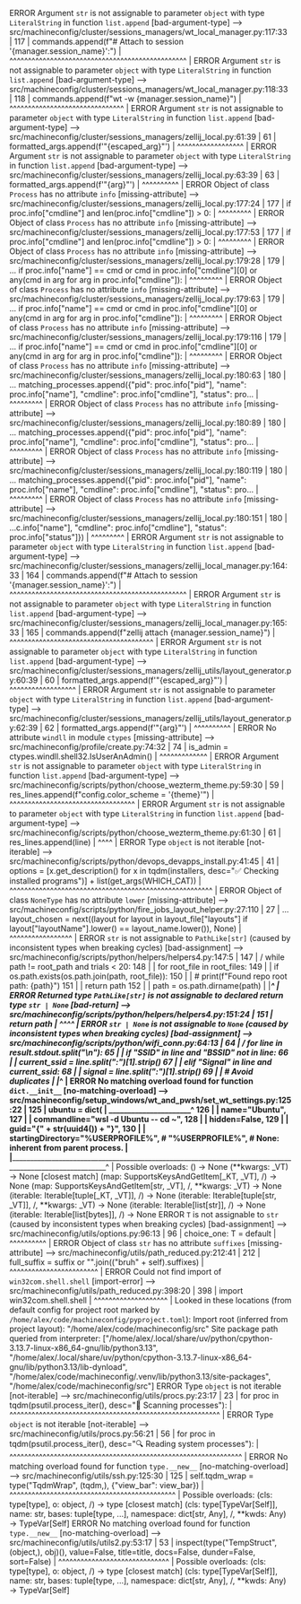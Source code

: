 ERROR Argument `str` is not assignable to parameter `object` with type `LiteralString` in function `list.append` [bad-argument-type]
   --> src/machineconfig/cluster/sessions_managers/wt_local_manager.py:117:33
    |
117 |                 commands.append(f"# Attach to session '{manager.session_name}':")
    |                                 ^^^^^^^^^^^^^^^^^^^^^^^^^^^^^^^^^^^^^^^^^^^^^^^^
    |
ERROR Argument `str` is not assignable to parameter `object` with type `LiteralString` in function `list.append` [bad-argument-type]
   --> src/machineconfig/cluster/sessions_managers/wt_local_manager.py:118:33
    |
118 |                 commands.append(f"wt -w {manager.session_name}")
    |                                 ^^^^^^^^^^^^^^^^^^^^^^^^^^^^^^^
    |
ERROR Argument `str` is not assignable to parameter `object` with type `LiteralString` in function `list.append` [bad-argument-type]
  --> src/machineconfig/cluster/sessions_managers/zellij_local.py:61:39
   |
61 |                 formatted_args.append(f'"{escaped_arg}"')
   |                                       ^^^^^^^^^^^^^^^^^^
   |
ERROR Argument `str` is not assignable to parameter `object` with type `LiteralString` in function `list.append` [bad-argument-type]
  --> src/machineconfig/cluster/sessions_managers/zellij_local.py:63:39
   |
63 |                 formatted_args.append(f'"{arg}"')
   |                                       ^^^^^^^^^^
   |
ERROR Object of class `Process` has no attribute `info` [missing-attribute]
   --> src/machineconfig/cluster/sessions_managers/zellij_local.py:177:24
    |
177 |                     if proc.info["cmdline"] and len(proc.info["cmdline"]) > 0:
    |                        ^^^^^^^^^
    |
ERROR Object of class `Process` has no attribute `info` [missing-attribute]
   --> src/machineconfig/cluster/sessions_managers/zellij_local.py:177:53
    |
177 |                     if proc.info["cmdline"] and len(proc.info["cmdline"]) > 0:
    |                                                     ^^^^^^^^^
    |
ERROR Object of class `Process` has no attribute `info` [missing-attribute]
   --> src/machineconfig/cluster/sessions_managers/zellij_local.py:179:28
    |
179 | ...   if proc.info["name"] == cmd or cmd in proc.info["cmdline"][0] or any(cmd in arg for arg in proc.info["cmdline"]):
    |          ^^^^^^^^^
    |
ERROR Object of class `Process` has no attribute `info` [missing-attribute]
   --> src/machineconfig/cluster/sessions_managers/zellij_local.py:179:63
    |
179 | ...   if proc.info["name"] == cmd or cmd in proc.info["cmdline"][0] or any(cmd in arg for arg in proc.info["cmdline"]):
    |                                             ^^^^^^^^^
    |
ERROR Object of class `Process` has no attribute `info` [missing-attribute]
   --> src/machineconfig/cluster/sessions_managers/zellij_local.py:179:116
    |
179 | ...   if proc.info["name"] == cmd or cmd in proc.info["cmdline"][0] or any(cmd in arg for arg in proc.info["cmdline"]):
    |                                                                                                  ^^^^^^^^^
    |
ERROR Object of class `Process` has no attribute `info` [missing-attribute]
   --> src/machineconfig/cluster/sessions_managers/zellij_local.py:180:63
    |
180 | ...   matching_processes.append({"pid": proc.info["pid"], "name": proc.info["name"], "cmdline": proc.info["cmdline"], "status": pro...
    |                                         ^^^^^^^^^
    |
ERROR Object of class `Process` has no attribute `info` [missing-attribute]
   --> src/machineconfig/cluster/sessions_managers/zellij_local.py:180:89
    |
180 | ...   matching_processes.append({"pid": proc.info["pid"], "name": proc.info["name"], "cmdline": proc.info["cmdline"], "status": pro...
    |                                                                   ^^^^^^^^^
    |
ERROR Object of class `Process` has no attribute `info` [missing-attribute]
   --> src/machineconfig/cluster/sessions_managers/zellij_local.py:180:119
    |
180 | ...   matching_processes.append({"pid": proc.info["pid"], "name": proc.info["name"], "cmdline": proc.info["cmdline"], "status": pro...
    |                                                                                                 ^^^^^^^^^
    |
ERROR Object of class `Process` has no attribute `info` [missing-attribute]
   --> src/machineconfig/cluster/sessions_managers/zellij_local.py:180:151
    |
180 | ...c.info["name"], "cmdline": proc.info["cmdline"], "status": proc.info["status"]})
    |                                                               ^^^^^^^^^
    |
ERROR Argument `str` is not assignable to parameter `object` with type `LiteralString` in function `list.append` [bad-argument-type]
   --> src/machineconfig/cluster/sessions_managers/zellij_local_manager.py:164:33
    |
164 |                 commands.append(f"# Attach to session '{manager.session_name}':")
    |                                 ^^^^^^^^^^^^^^^^^^^^^^^^^^^^^^^^^^^^^^^^^^^^^^^^
    |
ERROR Argument `str` is not assignable to parameter `object` with type `LiteralString` in function `list.append` [bad-argument-type]
   --> src/machineconfig/cluster/sessions_managers/zellij_local_manager.py:165:33
    |
165 |                 commands.append(f"zellij attach {manager.session_name}")
    |                                 ^^^^^^^^^^^^^^^^^^^^^^^^^^^^^^^^^^^^^^^
    |
ERROR Argument `str` is not assignable to parameter `object` with type `LiteralString` in function `list.append` [bad-argument-type]
  --> src/machineconfig/cluster/sessions_managers/zellij_utils/layout_generator.py:60:39
   |
60 |                 formatted_args.append(f'"{escaped_arg}"')
   |                                       ^^^^^^^^^^^^^^^^^^
   |
ERROR Argument `str` is not assignable to parameter `object` with type `LiteralString` in function `list.append` [bad-argument-type]
  --> src/machineconfig/cluster/sessions_managers/zellij_utils/layout_generator.py:62:39
   |
62 |                 formatted_args.append(f'"{arg}"')
   |                                       ^^^^^^^^^^
   |
ERROR No attribute `windll` in module `ctypes` [missing-attribute]
  --> src/machineconfig/profile/create.py:74:32
   |
74 |                     is_admin = ctypes.windll.shell32.IsUserAnAdmin()
   |                                ^^^^^^^^^^^^^
   |
ERROR Argument `str` is not assignable to parameter `object` with type `LiteralString` in function `list.append` [bad-argument-type]
  --> src/machineconfig/scripts/python/choose_wezterm_theme.py:59:30
   |
59 |             res_lines.append(f"config.color_scheme = '{theme}'")
   |                              ^^^^^^^^^^^^^^^^^^^^^^^^^^^^^^^^^^
   |
ERROR Argument `str` is not assignable to parameter `object` with type `LiteralString` in function `list.append` [bad-argument-type]
  --> src/machineconfig/scripts/python/choose_wezterm_theme.py:61:30
   |
61 |             res_lines.append(line)
   |                              ^^^^
   |
ERROR Type `object` is not iterable [not-iterable]
  --> src/machineconfig/scripts/python/devops_devapps_install.py:41:45
   |
41 |     options = [x.get_description() for x in tqdm(installers, desc="✅ Checking installed programs")] + list(get_args(WHICH_CAT))
   |                                             ^^^^^^^^^^^^^^^^^^^^^^^^^^^^^^^^^^^^^^^^^^^^^^^^^^^^^^^
   |
ERROR Object of class `NoneType` has no attribute `lower` [missing-attribute]
  --> src/machineconfig/scripts/python/fire_jobs_layout_helper.py:27:110
   |
27 | ...   layout_chosen = next((layout for layout in layout_file["layouts"] if layout["layoutName"].lower() == layout_name.lower()), None)
   |                                                                                                            ^^^^^^^^^^^^^^^^^
   |
ERROR `str` is not assignable to `PathLike[str]` (caused by inconsistent types when breaking cycles) [bad-assignment]
   --> src/machineconfig/scripts/python/helpers/helpers4.py:147:5
    |
147 | /     while path != root_path and trials < 20:
148 | |         for root_file in root_files:
149 | |             if os.path.exists(os.path.join(path, root_file)):
150 | |                 # print(f"Found repo root path: {path}")
151 | |                 return path
152 | |         path = os.path.dirname(path)
    | |_____________________________________^
    |
ERROR Returned type `PathLike[str]` is not assignable to declared return type `str | None` [bad-return]
   --> src/machineconfig/scripts/python/helpers/helpers4.py:151:24
    |
151 |                 return path
    |                        ^^^^
    |
ERROR `str | None` is not assignable to `None` (caused by inconsistent types when breaking cycles) [bad-assignment]
  --> src/machineconfig/scripts/python/wifi_conn.py:64:13
   |
64 | /             for line in result.stdout.split("\n"):
65 | |                 if "SSID" in line and "BSSID" not in line:
66 | |                     current_ssid = line.split(":")[1].strip()
67 | |                 elif "Signal" in line and current_ssid:
68 | |                     signal = line.split(":")[1].strip()
69 | |                     # Avoid duplicates
   | |_______________________________________^
   |
ERROR No matching overload found for function `dict.__init__` [no-matching-overload]
   --> src/machineconfig/setup_windows/wt_and_pwsh/set_wt_settings.py:125:22
    |
125 |           ubuntu = dict(
    |  ______________________^
126 | |             name="Ubuntu",
127 | |             commandline="wsl -d Ubuntu -- cd ~",
128 | |             hidden=False,
129 | |             guid="{" + str(uuid4()) + "}",
130 | |             startingDirectory="%USERPROFILE%",  # "%USERPROFILE%",   # None: inherent from parent process.
    | |___________________________________________________________________________________________________________^
    |
  Possible overloads:
  () -> None
  (**kwargs: _VT) -> None [closest match]
  (map: SupportsKeysAndGetItem[_KT, _VT], /) -> None
  (map: SupportsKeysAndGetItem[str, _VT], /, **kwargs: _VT) -> None
  (iterable: Iterable[tuple[_KT, _VT]], /) -> None
  (iterable: Iterable[tuple[str, _VT]], /, **kwargs: _VT) -> None
  (iterable: Iterable[list[str]], /) -> None
  (iterable: Iterable[list[bytes]], /) -> None
ERROR `T` is not assignable to `str` (caused by inconsistent types when breaking cycles) [bad-assignment]
  --> src/machineconfig/utils/options.py:96:13
   |
96 |             choice_one: T = default
   |             ^^^^^^^^^^
   |
ERROR Object of class `str` has no attribute `suffixes` [missing-attribute]
   --> src/machineconfig/utils/path_reduced.py:212:41
    |
212 |         full_suffix = suffix or "".join(("bruh" + self).suffixes)
    |                                         ^^^^^^^^^^^^^^^^^^^^^^^^
    |
ERROR Could not find import of `win32com.shell.shell` [import-error]
   --> src/machineconfig/utils/path_reduced.py:398:20
    |
398 |             import win32com.shell.shell
    |                    ^^^^^^^^^^^^^^^^^^^^
    |
  Looked in these locations (from default config for project root marked by `/home/alex/code/machineconfig/pyproject.toml`):
  Import root (inferred from project layout): "/home/alex/code/machineconfig/src"
  Site package path queried from interpreter: ["/home/alex/.local/share/uv/python/cpython-3.13.7-linux-x86_64-gnu/lib/python3.13", "/home/alex/.local/share/uv/python/cpython-3.13.7-linux-x86_64-gnu/lib/python3.13/lib-dynload", "/home/alex/code/machineconfig/.venv/lib/python3.13/site-packages", "/home/alex/code/machineconfig/src"]
ERROR Type `object` is not iterable [not-iterable]
  --> src/machineconfig/utils/procs.py:23:17
   |
23 |     for proc in tqdm(psutil.process_iter(), desc="🔎 Scanning processes"):
   |                 ^^^^^^^^^^^^^^^^^^^^^^^^^^^^^^^^^^^^^^^^^^^^^^^^^^^^^^^^^
   |
ERROR Type `object` is not iterable [not-iterable]
  --> src/machineconfig/utils/procs.py:56:21
   |
56 |         for proc in tqdm(psutil.process_iter(), desc="🔍 Reading system processes"):
   |                     ^^^^^^^^^^^^^^^^^^^^^^^^^^^^^^^^^^^^^^^^^^^^^^^^^^^^^^^^^^^^^^^
   |
ERROR No matching overload found for function `type.__new__` [no-matching-overload]
   --> src/machineconfig/utils/ssh.py:125:30
    |
125 |         self.tqdm_wrap = type("TqdmWrap", (tqdm,), {"view_bar": view_bar})
    |                              ^^^^^^^^^^^^^^^^^^^^^^^^^^^^^^^^^^^^^^^^^^^^^
    |
  Possible overloads:
  (cls: type[type], o: object, /) -> type [closest match]
  (cls: type[TypeVar[Self]], name: str, bases: tuple[type, ...], namespace: dict[str, Any], /, **kwds: Any) -> TypeVar[Self]
ERROR No matching overload found for function `type.__new__` [no-matching-overload]
  --> src/machineconfig/utils/utils2.py:53:17
   |
53 |     inspect(type("TempStruct", (object,), obj)(), value=False, title=title, docs=False, dunder=False, sort=False)
   |                 ^^^^^^^^^^^^^^^^^^^^^^^^^^^^^^
   |
  Possible overloads:
  (cls: type[type], o: object, /) -> type [closest match]
  (cls: type[TypeVar[Self]], name: str, bases: tuple[type, ...], namespace: dict[str, Any], /, **kwds: Any) -> TypeVar[Self]
